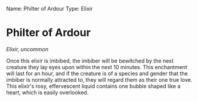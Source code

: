 Name: Philter of Ardour
Type: Elixir

# Philter of Ardour
_Elixir, uncommon_

Once this elixir is imbibed, the imbiber will be bewitched by the next creature they lay eyes upon within the next 10 minutes. This enchantment will last for an hour, and if the creature is of a species and gender that the imbiber is normally attracted to, they will regard them as their one true love. This elixir's rosy, effervescent liquid contains one bubble shaped like a heart, which is easily overlooked.